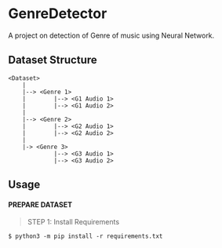# GenreDetector

A project on detection of Genre of music using Neural Network.


## Dataset Structure
```
<Dataset>
    |
    |--> <Genre 1>
    |        |--> <G1 Audio 1>
    |        |--> <G1 Audio 2>
    |
    |--> <Genre 2>
    |        |--> <G2 Audio 1>
    |        |--> <G2 Audio 2>
    |
    |-> <Genre 3>
             |--> <G3 Audio 1>
             |--> <G3 Audio 2>

```


## Usage

#### **PREPARE DATASET**

> STEP 1: Install Requirements  
```
$ python3 -m pip install -r requirements.txt
```
